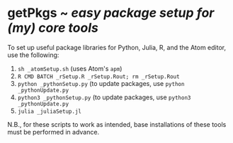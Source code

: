 # getPkgs ~ _easy package setup for (my) core tools_

To set up useful package libraries for Python, Julia, R, and the Atom editor, use the following:

1. `sh _atomSetup.sh` (uses Atom's `apm`)
2. `R CMD BATCH _rSetup.R _rSetup.Rout; rm _rSetup.Rout`
3. `python _pythonSetup.py` (to update packages, use `python _pythonUpdate.py`
4. `python3 _pythonSetup.py` (to update packages, use `python3 _pythonUpdate.py`
5. `julia _juliaSetup.jl`

N.B., for these scripts to work as intended, base installations of these tools must be performed in advance.
